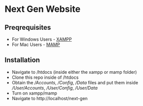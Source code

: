 # Next Gen Website

## Preqrequisites
* For Windows Users - [XAMPP](https://www.apachefriends.org/download.html) 
* For Mac Users - [MAMP](https://www.mamp.info/en/)

## Installation
* Navigate to /htdocs (inside either the xampp or mamp folder)
* Clone this repo inside of /htdocs
* Obtain the */Accounts*, */Config*, */Data* files and put them inside */User/Accounts*, */User/Config*, */User/Data*
* Turn on xampp/mamp
* Navigate to http://localhost/next-gen
